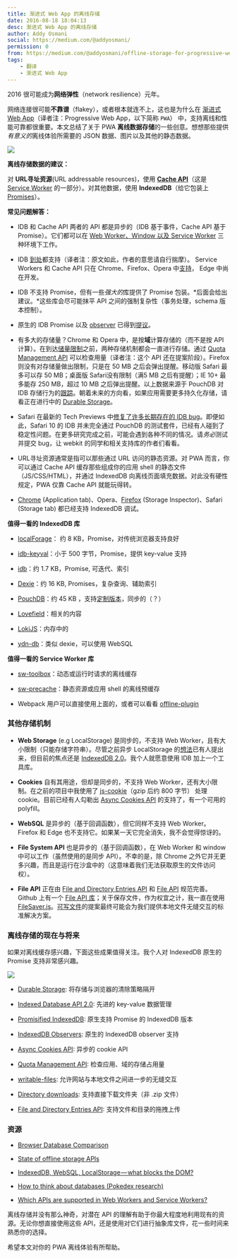```yaml
---
title: 渐进式 Web App 的离线存储
date: 2016-08-18 18:04:13
desc: 渐进式 Web App 的离线存储
author: Addy Osmani
social: https://medium.com/@addyosmani/
permission: 0
from: https://medium.com/@addyosmani/offline-storage-for-progressive-web-apps-70d52695513c
tags: 
    - 翻译
    - 渐进式 Web App
---
```


2016 很可能成为**网络弹性**（network resilience）元年。

网络连接很可能**不靠谱**（flakey），或者根本就连不上，这也是为什么在 [渐进式 Web App](https://developers.google.com/web/progressive-web-apps/)（译者注：Progressive Web App，以下简称 `PWA`） 中，支持离线和性能可靠都很重要。本文总结了关于 PWA **离线数据存储**的一些创意。想想那些提供*有意义的*离线体验所需要的 JSON 数据、图片以及其他的静态数据。

![](http://p8.qhimg.com/t01f76cbfea0e1832fc.jpg)

**离线存储数据的建议：**

对 **URL寻址资源**(URL addressable resources)，使用 [**Cache API**](https://davidwalsh.name/cache)（这是 [Service Worker](https://developers.google.com/web/fundamentals/primers/service-worker/) 的一部分）。对其他数据，使用 **IndexedDB**（给它包装上 [Promises](http://www.html5rocks.com/en/tutorials/es6/promises/)）。

**常见问题解答：**

- IDB 和 Cache API 两者的 API 都是异步的（IDB 基于事件，Cache API 基于 Promise）。它们都可以在 [Web Worker、Window 以及 Service Worker](https://nolanlawson.github.io/html5workertest/) 三种环境下工作。

- IDB [到处](http://caniuse.com/#feat=indexeddb)都支持（译者注：原文如此，作者的意思请自行揣摩）。 Service Workers  和 Cache API 只在 Chrome、Firefox、Opera 中[支持](https://jakearchibald.github.io/isserviceworkerready/)， Edge 中尚在开发。

- IDB 不支持 Promise，但有一些*强大的*库提供了 Promise 包装。*后面会给出建议。*这些库会尽可能抹平 API 之间的强制复杂性（事务处理，schema 版本控制）。

- 原生的 IDB Promise 以及 [observer](https://github.com/WICG/indexed-db-observers) 已得到[提议](https://github.com/inexorabletash/indexeddb-promises)。

- 有多大的存储量？Chrome 和 Opera 中，是按**域**计算存储的（而不是按 API 计算）。在到达[储量限制](http://www.html5rocks.com/en/tutorials/offline/quota-research/)之前，两种存储机制都会一直进行存储。通过 [Quota Management API](https://www.w3.org/TR/quota-api/) 可以检查用量（译者注：这个 API 还在提案阶段）。Firefox 则没有对存储量做出限制，只是在 50 MB 之后会弹出提醒。移动版 Safari 最多可以存 50 MB；桌面版 Safari没有限制（满5 MB 之后有提醒）；IE 10+ 最多能存 250 MB，超过 10 MB 之后弹出提醒。以上数据来源于 PouchDB 对 IDB 存储行为的[跟踪](https://pouchdb.com/faq.html#data_limits)。朝着未来的方向看，如果应用需要更多持久化存储，请看正在进行中的 [Durable Storage](https://storage.spec.whatwg.org/)。

- Safari 在最新的 Tech Previews 中[修复了许多长期存在的 IDB bug](https://gist.github.com/nolanlawson/08eb857c6b17a30c1b26)。即便如此，Safari 10 的 IDB 并未完全通过 PouchDB 的测试套件，已经有人碰到了稳定性问题。在更多研究完成之前，可能会遇到各种不同的情况。请*务必*测试并提交 bug，让 webkit 的同学和相关支持库的作者们看看。

- URL寻址资源通常是指可以那些通过 URL 访问的静态资源。对 PWA 而言，你可以通过 Cache API 缓存那些组成你的应用 shell 的静态文件（JS/CSS/HTML），并通过 IndexedDB 向离线页面填充数据。对此没有硬性规定，PWA 仅靠 Cache API 就能玩得转。

- [Chrome](https://developers.google.com/web/tools/chrome-devtools/iterate/manage-data/local-storage) (Application tab)、Opera、[Firefox](https://developer.mozilla.org/en-US/docs/Tools/Storage_Inspector) (Storage Inspector)、Safari (Storage tab) 都已经支持 IndexedDB 调试。

**值得一看的 IndexedDB 库**

- [localForage](https://mozilla.github.io/localForage/)： 约 8 KB，Promise，对传统浏览器支持良好

- [idb-keyval](https://www.npmjs.com/package/idb-keyval)：小于 500 字节，Promise，提供 key-value 支持

- [idb](https://www.npmjs.com/package/idb)：约 1.7 KB，Promise, 可迭代、索引

- [Dexie](http://dexie.org/)：约 16 KB, Promises，复杂查询、辅助索引

- [PouchDB](https://pouchdb.com/)：约 45 KB ，支持[定制版本](https://pouchdb.com/2016/06/06/introducing-pouchdb-custom-builds.html)，同步的（？）

- [Lovefield](https://github.com/google/lovefield)：相关的内容

- [LokiJS](http://lokijs.org/#/)：内存中的

- [ydn-db](https://github.com/yathit/ydn-db)：类似 dexie，可以使用 WebSQL


**值得一看的 Service Worker 库**

- [sw-toolbox](https://github.com/GoogleChrome/sw-toolbox)：动态或运行时请求的离线缓存

- [sw-precache](https://github.com/GoogleChrome/sw-precache)：静态资源或应用 shell 的离线预缓存

- Webpack 用户可以直接使用上面的，或者可以看看 [offline-plugin](https://github.com/NekR/offline-plugin)

### 其他存储机制

- **Web Storage** (e.g LocalStorage) 是同步的，不支持 Web Worker，且有大小限制（只能存储字符串）。尽管之前异步 LocalStorage 的[想法](https://github.com/slightlyoff/async-local-storage)已有人提出来，但目前的焦点还是 [IndexedDB 2.0](https://w3c.github.io/IndexedDB/)。我个人就愿意使用 IDB 加上一个工具库。

- **Cookies** 自有其用途，但却是同步的，不支持 Web Worker，还有大小限制。在之前的项目中我使用了 [js-cookie](https://github.com/js-cookie/js-cookie)（gzip 后约 800 字节） 处理 cookie。目前已经有人勾勒出 [Async Cookies API](https://github.com/WICG/async-cookies-api) 的支持了，有一个可用的 polyfill。

- **WebSQL** 是异步的（基于回调函数），但它同样不支持 Web Worker。Firefox 和 Edge 也不支持它。如果某一天它完全消失，我不会觉得惊讶的。

- **File System API** 也是异步的（基于回调函数），在 Web Worker 和 window 中可以工作（虽然使用的是同步 API）。不幸的是，除 Chrome 之外它并无更多兴趣，而且是运行在沙盒中的（这意味着我们无法获取原生的文件访问权）。

- **File API** 正在由 [File and Directory Entries API](https://wicg.github.io/entries-api/) 和 [File API](https://w3c.github.io/FileAPI/) 规范完善。Github 上有一个 [File API 库](https://github.com/mailru/FileAPI)；关于保存文件，作为权宜之计，我一直在使用 [FileSaver.js](https://github.com/eligrey/FileSaver.js)。[可写文件](https://github.com/WICG/writable-files)的提案最终可能会为我们提供本地文件无缝交互的标准解决方案。

### 离线存储的现在与将来

如果对离线缓存感兴趣，下面这些成果值得关注。我个人对 IndexedDB 原生的 Promise 支持非常感兴趣。

![](http://cfowt.img48.wal8.com/img48/554911_20160815130845/147131009919.jpeg)

- [Durable Storage](https://storage.spec.whatwg.org/): 将存储与浏览器的清除策略隔开

- [Indexed Database API 2.0](https://w3c.github.io/IndexedDB/): 先进的 key-value 数据管理

- [Promisified IndexedDB](https://github.com/inexorabletash/indexeddb-promises): 原生支持 Promise 的 IndexedDB 版本

- [IndexedDB Observers](https://github.com/WICG/indexed-db-observers): 原生的 IndexedDB observer 支持

- [Async Cookies API](https://github.com/bsittler/async-cookies-api): 异步的 cookie API

- [Quota Management API](https://www.w3.org/TR/quota-api/): 检查应用、域的存储占用量

- [writable-files](https://github.com/WICG/writable-files): 允许网站与本地文件之间进一步的无缝交互

- [Directory downloads](https://github.com/drufball/directory-download): 支持直接下载文件夹（非 .zip 文件）

- [File and Directory Entries API](https://wicg.github.io/entries-api/): 支持文件和目录的拖拽上传


### 资源

- [Browser Database Comparison](http://nolanlawson.github.io/database-comparison/)

- [State of offline storage APIs](https://docs.google.com/presentation/d/11CJnf77N45qPFAhASwnfRNeEMJfR-E_x05v1Z6Rh5HA/edit)

- [IndexedDB, WebSQL, LocalStorage — what blocks the DOM?](https://nolanlawson.com/2015/09/29/indexeddb-websql-localstorage-what-blocks-the-dom/)

- [How to think about databases (Pokedex research)](https://nolanlawson.com/2016/02/08/how-to-think-about-databases/)

- [Which APIs are supported in Web Workers and Service Workers?](https://nolanlawson.github.io/html5workertest/)

离线存储并没有那么神奇，对潜在 API 的理解有助于你最大程度地利用现有的资源。无论你想直接使用这些 API，还是使用对它们进行抽象库文件，花一些时间来熟悉你的选择。

希望本文对你的 PWA 离线体验有所帮助。
